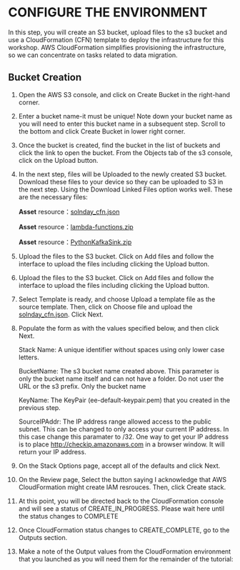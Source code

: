 # CONFIGURE THE ENVIRONMENT
In this step, you will create an S3 bucket, upload files to the s3 bucket and use a CloudFormation (CFN) template to deploy the infrastructure for this workshop. AWS CloudFormation simplifies provisioning the infrastructure, so we can concentrate on tasks related to data migration.




## Bucket Creation
1. Open the AWS S3 console, and click on Create Bucket in the right-hand corner.

2. Enter a bucket name-it must be unique! Note down your bucket name as you will need to enter this bucket name in a subsequent step. Scroll to the bottom and click Create Bucket in lower right corner.

3. Once the bucket is created, find the bucket in the list of buckets and click the link to open the bucket. From the Objects tab of the s3 console, click on the Upload button.

4. In the next step, files will be Uploaded to the newly created S3 bucket. Download these files to your device so they can be uploaded to S3 in the next step. Using the Download Linked Files option works well. These are the necessary files:

    **Asset** resource：[solnday_cfn.json](solnday_cfn.json)

    **Asset** resource：[lambda-functions.zip](lambda-functions.zip)

    **Asset** resource：[PythonKafkaSink.zip](lPythonKafkaSink.zip)

5. Upload the files to the S3 bucket. Click on Add files and follow the interface to upload the files including clicking the Upload button.
6. Upload the files to the S3 bucket. Click on Add files and follow the interface to upload the files including clicking the Upload button.
7. Select Template is ready, and choose Upload a template file as the source template. Then, click on Choose file and upload the [solnday_cfn.json](solnday_cfn.json). Click Next.
8. Populate the form as with the values specified below, and then click Next.



   Stack Name:  A unique identifier without spaces using only lower case letters.

   BucketName:  The s3 bucket name created above. This parameter is only the bucket name itself and can not have a folder. Do not user the URL or the s3 prefix. Only the bucket name

   KeyName:  The KeyPair (ee-default-keypair.pem) that you created in the previous step.

   SourceIPAddr:  The IP address range allowed access to the public subnet. This can be changed to only access your current IP address. In this case change this paramater to /32. One way to get your IP address is to place http://checkip.amazonaws.com in a browser window. It will return your IP address.

9. On the Stack Options page, accept all of the defaults and click Next.

10. On the Review page, Select the button saying I acknowledge that AWS CloudFormation might create IAM resrouces. Then, click Create stack.

11. At this point, you will be directed back to the CloudFormation console and will see a status of CREATE_IN_PROGRESS. Please wait here until the status changes to COMPLETE

12. Once CloudFormation status changes to CREATE_COMPLETE, go to the Outputs section.

13. Make a note of the Output values from the CloudFormation environment that you launched as you will need them for the remainder of the tutorial:




